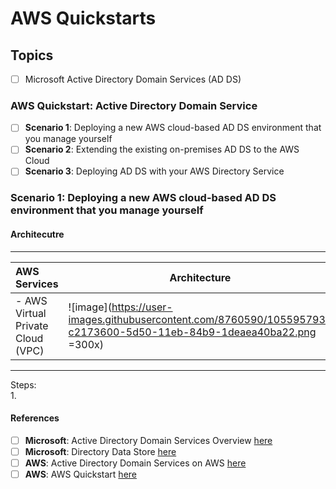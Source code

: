 # AWS Quickstarts

## Topics
- [ ] Microsoft Active Directory Domain Services (AD DS)

### AWS Quickstart: Active Directory Domain Service 

- [ ] __Scenario 1__: Deploying a new AWS cloud-based AD DS environment that you manage yourself
- [ ] __Scenario 2__: Extending the existing on-premises AD DS to the AWS Cloud 
- [ ] __Scenario 3__: Deploying AD DS with your AWS Directory Service

### Scenario 1: Deploying a new AWS cloud-based AD DS environment that you manage yourself

#### Architecutre
-----
| AWS Services                        | Architecture                                            | 
| :---------------------------------- | --------------------------------------------------------| 
| - AWS Virtual Private Cloud (VPC)   | ![image](https://user-images.githubusercontent.com/8760590/105595793-c2173600-5d50-11eb-84b9-1deaea40ba22.png =300x)|


-----

Steps:  
1. 

#### References

- [ ] __Microsoft__: Active Directory Domain Services Overview [here](https://www.zillow.com/homedetails/13950-E-Bighorn-Pkwy-Fountain-Hills-AZ-85268/95103403_zpid/?utm_source=email&utm_medium=email&utm_term=urn:msg:2021012222023024c64945e7dea2d6&utm_campaign=emo-MarketReport-ZOUpsellNone-hothomeimage&utm_term=urn:msg:2021012222023024c64945e7dea2d6)
- [ ] __Microsoft__: Directory Data Store [here](https://docs.microsoft.com/en-us/previous-versions/windows/it-pro/windows-server-2003/cc736627(v=ws.10))
- [ ] __AWS__: Active Directory Domain Services on  AWS [here](https://aws.amazon.com/quickstart/architecture/active-directory-ds/)
- [ ] __AWS__: AWS Quickstart [here](https://aws.amazon.com/quickstart/?quickstart-all.sort-by=item.additionalFields.sortDate&quickstart-all.sort-order=desc&awsm.page-quickstart-all=1&quickstart-all.q=active%2Bdirectory&quickstart-all.q_operator=AND)